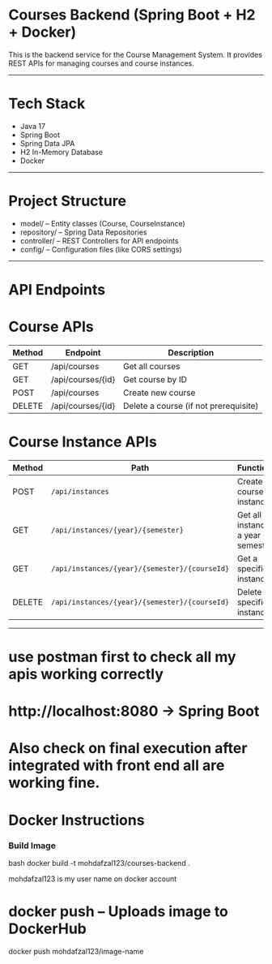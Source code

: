 #  Courses Backend (Spring Boot + H2 + Docker)

This is the backend service for the Course Management System. It provides REST APIs for managing courses and course instances.

---

# Tech Stack

- Java 17
- Spring Boot
- Spring Data JPA
- H2 In-Memory Database
- Docker

---

# Project Structure

- model/ – Entity classes (Course, CourseInstance)
- repository/ – Spring Data Repositories
- controller/ – REST Controllers for API endpoints
- config/ – Configuration files (like CORS settings)

---

# API Endpoints

# Course APIs

| Method | Endpoint                  | Description               |
|--------|---------------------------|---------------------------|
| GET    | /api/courses             | Get all courses           |
| GET    | /api/courses/{id}      | Get course by ID          |
| POST   | /api/courses          | Create new course         |
| DELETE | /api/courses/{id}     | Delete a course (if not prerequisite) |

# Course Instance APIs

| Method         | Path                                          | Functionality                           |
| -------------- | --------------------------------------------- | --------------------------------------- |
| POST           | `/api/instances`                              | Create a new course instance            |
| GET            | `/api/instances/{year}/{semester}`            | Get all instances for a year & semester |
| GET            | `/api/instances/{year}/{semester}/{courseId}` | Get a specific instance                 |
| DELETE         | `/api/instances/{year}/{semester}/{courseId}` | Delete a specific instance              |

---
# use postman first to check all my apis working correctly 

# http://localhost:8080 → Spring Boot

# Also check on final execution after integrated with front end all are working fine.


# Docker Instructions

### Build Image

bash
docker build -t mohdafzal123/courses-backend .

mohdafzal123  is my user name on docker account

# docker push – Uploads image to DockerHub

docker push mohdafzal123/image-name

